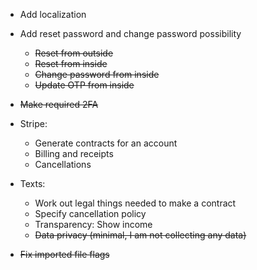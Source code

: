 * Add localization

* Add reset password and change password possibility
  * ~~Reset from outside~~
  * ~~Reset from inside~~
  * ~~Change password from inside~~
  * ~~Update OTP from inside~~
* ~~Make required 2FA~~

* Stripe:
  * Generate contracts for an account
  * Billing and receipts
  * Cancellations

* Texts:
  * Work out legal things needed to make a contract
  * Specify cancellation policy
  * Transparency: Show income
  * ~~Data privacy (minimal, I am not collecting any data)~~

* ~~Fix imported file flags~~

